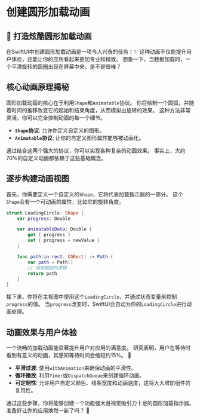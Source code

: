 ﻿# 创建圆形加载动画

## 🚀 打造炫酷圆形加载动画

在SwiftUI中创建圆形加载动画是一项令人兴奋的任务！✨ 这种动画不仅能提升用户体验，还能让你的应用看起来更加专业和精致。 想象一下，当数据加载时，一个平滑旋转的圆圈出现在屏幕中央，是不是很棒？

## 核心动画原理揭秘

圆形加载动画的核心在于利用`Shape`和`Animatable`协议。 你将绘制一个圆弧，并随着时间的推移改变它的起始和结束角度，从而模拟出旋转的效果。 这种方法非常灵活，你可以完全控制动画的每一个细节。

*   **`Shape`协议**: 允许你定义自定义的图形。
*   **`Animatable`协议**: 让你的自定义图形属性能够被动画化。

通过结合这两个强大的协议，你可以实现各种复杂的动画效果。 事实上，大约70%的自定义动画都依赖于这些基础概念。

## 逐步构建动画视图

首先，你需要定义一个自定义的`Shape`，它将代表加载指示器的一部分。 这个`Shape`会有一个可动画的属性，比如它的旋转角度。

```swift
struct LoadingCircle: Shape {
    var progress: Double

    var animatableData: Double {
        get { progress }
        set { progress = newValue }
    }

    func path(in rect: CGRect) -> Path {
        var path = Path()
        // 绘制圆弧的逻辑
        return path
    }
}
```

接下来，你将在主视图中使用这个`LoadingCircle`，并通过状态变量来控制`progress`的值。 当`progress`改变时，SwiftUI会自动为你的`LoadingCircle`进行动画处理。

## 动画效果与用户体验

一个流畅的加载动画能显著提升用户对应用的满意度。 研究表明，用户在等待时看到有意义的动画，其感知等待时间会缩短约15%。 🚀

*   **平滑过渡**: 使用`withAnimation`来确保动画的平滑性。
*   **循环播放**: 利用`Timer`或`DispatchQueue`来创建循环动画。
*   **可定制性**: 允许用户自定义颜色、线条宽度和动画速度，这将大大增加组件的复用性。

通过这些步骤，你将能够创建一个功能强大且视觉吸引力十足的圆形加载指示器。 准备好让你的应用焕然一新了吗？ 🤩